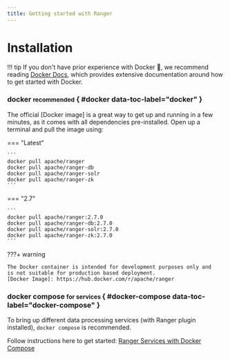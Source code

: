 ```yaml
---
title: Getting started with Ranger
---
```

[Docker Docs]: https://docs.docker.com/get-started/overview/
# Installation
!!! tip
    If you don't have prior experience with Docker 🐳, we recommend reading
    [Docker Docs], which provides extensive documentation around how to get started with Docker.
### docker <small>recommended</small> { #docker data-toc-label="docker" }

The official [Docker image] is a great way to get up and running in a few
minutes, as it comes with all dependencies pre-installed. Open up a terminal
and pull the image using:

=== "Latest"

    ```
    docker pull apache/ranger
    docker pull apache/ranger-db
    docker pull apache/ranger-solr
    docker pull apache/ranger-zk
    ```

=== "2.7"

    ```
    docker pull apache/ranger:2.7.0
    docker pull apache/ranger-db:2.7.0
    docker pull apache/ranger-solr:2.7.0
    docker pull apache/ranger-zk:2.7.0
    ```

???+ warning

    The Docker container is intended for development purposes only and
    is not suitable for production based deployment.
    [Docker Image]: https://hub.docker.com/r/apache/ranger


### docker compose <small> for services </small> { #docker-compose data-toc-label="docker-compose" }
To bring up different data processing services (with Ranger plugin installed), `docker compose` is recommended.

Follow instructions here to get started: [Ranger Services with Docker Compose](https://github.com/apache/ranger/blob/master/dev-support/ranger-docker/README.md)

